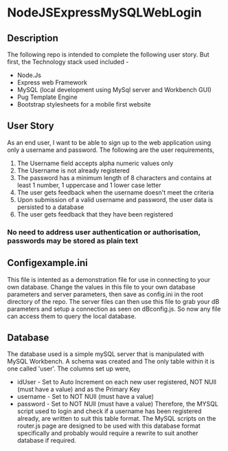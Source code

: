 # NodeJSExpressMySQLWebLogin
## Description
The following repo is intended to complete the following user story.
But first, the Technology stack used included -
*   Node.Js
*   Express web Framework
*   MySQL (local development using MySql server and Workbench GUI)
*   Pug Template Engine
*   Bootstrap stylesheets for a mobile first website

## User Story
As an end user, I want to be able to sign up to the web application using only a username and password. 
The following are the user requirements, 
1. The Username field accepts alpha numeric values only
2. The Username is not already registered
3. The password has a minimum length of 8 characters and contains at least 1 number, 1 uppercase and 1 lower case letter
4. The user gets feedback when the username doesn't meet the criteria
5. Upon submission of a valid username and password, the user data is persisted to a database
6. The user gets feedback that they have been registered

### No need to address user authentication or authorisation, passwords may be stored as plain text

## Configexample.ini
This file is intented as a demonstration file for use in connecting to your own database.
Change the values in this file to your own database parameters and server parameters,
then save as config.ini in the root directory of the repo. The server files can then use this file
to grab your dB parameters and setup a connection as seen on dBconfig.js. So now any file can access them
to query the local database. 

## Database
The database used is a simple mySQL server that is manipulated with MySQL Workbench. A schema was created and The only table within it is one called 'user'.
The columns set up were,
*   idUser - Set to Auto Increment on each new user registered, NOT NUll (must have a value) and as the Primary Key
*   username - Set to NOT NUll (must have a value)
*   password - Set to NOT NUll (must have a value)
Therefore, the MYSQL script used to login and check if a username has been registered already, are written to suit this table format.
The MySQL scripts on the router.js page are designed to be used with this database format specifically and probably would require a rewrite to suit another database if required.